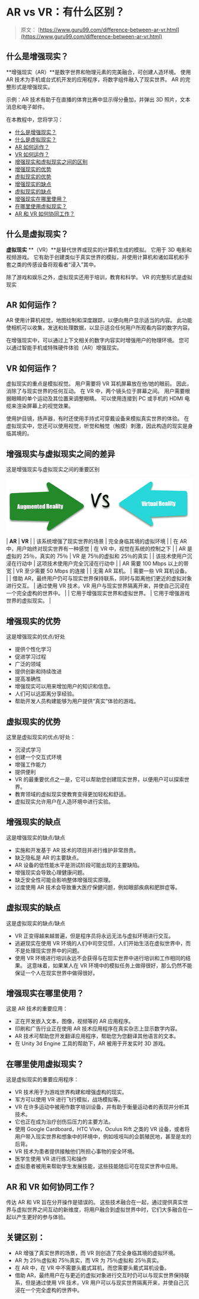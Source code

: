 # AR vs VR：有什么区别？

> 原文： [https://www.guru99.com/difference-between-ar-vr.html](https://www.guru99.com/difference-between-ar-vr.html)

## 什么是增强现实？

**增强现实（AR）**是数字世界和物理元素的完美融合，可创建人造环境。 使用 AR 技术为手机或台式机开发的应用程序，将数字组件融入了现实世界。 AR 的完整形式是增强现实。

示例：AR 技术有助于在直播的体育比赛中显示得分叠加，并弹出 3D 照片，文本消息和电子邮件。

在本教程中，您将学习：

*   [什么是增强现实？](#1)
*   [什么是虚拟现实？](#2)
*   [AR 如何运作？](#3)
*   [VR 如何运作？](#4)
*   [增强现实和虚拟现实之间的区别](#5)
*   [增强现实的优势](#6)
*   [虚拟现实的优势](#7)
*   [增强现实的缺点](#8)
*   [虚拟现实的缺点](#9)
*   [增强现实在哪里使用？](#10)
*   [在哪里使用虚拟现实？](#11)
*   [AR 和 VR 如何协同工作？](#12)

## 什么是虚拟现实？

**虚拟现实** **（VR）**是替代世界或现实的计算机生成的模拟。 它用于 3D 电影和视频游戏。 它有助于创建类似于真实世界的模拟，并使用计算机和诸如耳机和手套之类的传感设备将观看者“浸入”其中。

除了游戏和娱乐之外，虚拟现实还用于培训，教育和科学。 VR 的完整形式是虚拟现实

## AR 如何运作？

AR 使用计算机视觉，地图绘制和深度跟踪，以便向用户显示适当的内容。 此功能使相机可以收集，发送和处理数据，以显示适合任何用户所观看内容的数字内容。

在增强现实中，可以通过上下文相关的数字内容实时增强用户的物理环境。 您可以通过智能手机或特殊硬件体验（AR）增强现实。

## VR 如何运作？

虚拟现实的重点是模拟视觉。 用户需要将 VR 耳机屏幕放在他/她的眼前。 因此，消除了与现实世界的任何互动。 在 VR 中，两个镜头位于屏幕之间。 用户需要根据眼睛的单个运动及其位置来调整眼睛。 可以使用连接到 PC 或手机的 HDMI 电缆来渲染屏幕上的视觉效果。

使用护目镜，扬声器，有时还使用手持式可穿戴设备来模拟真实世界的体验。 在虚拟现实中，您还可以使用视觉，听觉和触觉（触摸）刺激，因此构造的现实是身临其境的。

## 增强现实与虚拟现实之间的差异

这是增强现实与虚拟现实之间的重要区别

![](img/8bcf3acb3b06cac4e1b0f1c209bcab09.png)

| **AR** | **VR** |
| 该系统增强了现实世界的场景 | 完全身临其境的虚拟环境 |
| 在 AR 中，用户始终对现实世界有一种感觉 | 在 VR 中，视觉在系统的控制之下 |
| AR 是虚拟的 25％，真实的 75％ | VR 是 75％的虚拟和 25％的真实 |
| 该技术使用户沉浸在行动中 | 这项技术使用户完全沉浸在行动中 |
| AR 需要 100 Mbps 以上的带宽 | VR 至少需要 50 Mbps 的连接 |
| 无需 AR 耳机。 | 需要一些 VR 耳机设备。 |
| 借助 AR，最终用户仍可与现实世界保持联系，同时与距离他们更近的虚拟对象进行交互。 | 通过使用 VR 技术，VR 用户与现实世界隔离开来，并使自己沉浸在一个完全虚构的世界中。 |
| 它用于增强现实世界和虚拟世界。 | 它用于增强游戏世界的虚拟现实。 |

## 增强现实的优势

这是增强现实的优点/好处

*   提供个性化学习
*   促进学习过程
*   广泛的领域
*   提供创新和持续改进
*   提高准确性
*   增强现实可以用来增加用户的知识和信息。
*   人们可以远距离分享经验。
*   帮助开发人员构建能够为用户提供“真实”体验的游戏。

## 虚拟现实的优势

这里是虚拟现实的优点/好处：

*   沉浸式学习
*   创建一个交互式环境
*   增强工作能力
*   提供便利
*   VR 的最重要优点之一是，它可以帮助您创建现实世界，以便用户可以探索世界。
*   教育领域的虚拟现实使教育变得更加轻松和舒适。
*   虚拟现实允许用户在人造环境中进行实验。

## 增强现实的缺点

这是增强现实的缺点/缺点

*   实施和开发基于 AR 技术的项目并进行维护非常昂贵。
*   缺乏隐私是 AR 的主要缺点。
*   AR 设备的低性能水平是测试阶段可能出现的主要缺陷。
*   增强现实会导致心理健康问题。
*   缺乏安全性可能会影响整体增强现实原理。
*   过度使用 AR 技术会导致重大医疗保健问题，例如眼部疾病和肥胖症等。

## 虚拟现实的缺点

这是虚拟现实的缺点/缺点

*   VR 正变得越来越普遍，但是程序员将永远无法与虚拟环境进行交互。
*   逃避现实在使用 VR 环境的人们中司空见惯，人们开始生活在虚拟世界中，而不是处理现实世界中的问题。
*   使用 VR 环境进行培训永远不会获得与在现实世界中进行培训和工作相同的结果。 这意味着，如果某人在 VR 环境中的模拟任务上做得很好，那么仍然不能保证一个人在现实世界中做得很好。

## 增强现实在哪里使用？

这是 AR 技术的重要应用：

*   正在开发嵌入文本，图像，视频等的 AR 应用程序。
*   印刷和广告行业正在使用 AR 技术应用程序在真实杂志上显示数字内容。
*   AR 技术可帮助您开发翻译应用程序，帮助您为您翻译其他语言的文本。
*   在 Unity 3d Engine 工具的帮助下，AR 被用于开发实时 3D 游戏。

## 在哪里使用虚拟现实？

这是虚拟现实的重要应用程序：

*   VR 技术用于为游戏世界构建和增强虚构的现实。
*   军方可以使用 VR 进行飞行模拟，战场模拟等。
*   VR 在许多运动中被用作数字培训设备，并有助于衡量运动者的表现并分析其技术。
*   它也正在成为治疗创伤后压力的主要方法。
*   使用 Google Cardboard，HTC Vive，Oculus Rift 之类的 VR 设备，或者将用户带入现实世界和想象中的环境中，例如吱吱叫的企鹅殖民地，甚至是龙的后背。
*   VR 技术为患者提供接触他们所担心事物的安全环境。
*   医学生使用 VR 进行练习和操作
*   虚拟患者被用来帮助学生发展技能，这些技能随后可在现实世界中应用。

## AR 和 VR 如何协同工作？

传达 AR 和 VR 旨在分开操作是错误的。 这些技术融合在一起，通过提供真实世界与虚拟世界之间互动的新维度，将用户融合到虚拟世界中时，它们大多融合在一起以产生更好的参与体验。

## 关键区别：

*   AR 增强了真实世界的场景，而 VR 则创造了完全身临其境的虚拟环境。
*   AR 为 25％虚拟和 75％真实，而 VR 为 75％虚拟和 25％真实。
*   在 AR 中，在 VR 中不需要头戴式耳机，而您需要头戴式耳机设备。
*   借助 AR，最终用户在与更近的虚拟对象进行交互时仍可以与现实世界保持联系，但是通过使用 VR 技术，VR 用户可以与现实世界隔离开来，并使自己沉浸在一个完全虚构的世界中。